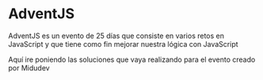 # AdventJS
AdventJS es un evento de 25 días que consiste en varios retos en JavaScript y que tiene como fin mejorar nuestra lógica con JavaScript

Aquí ire poniendo las soluciones que vaya realizando para el evento creado por Midudev


